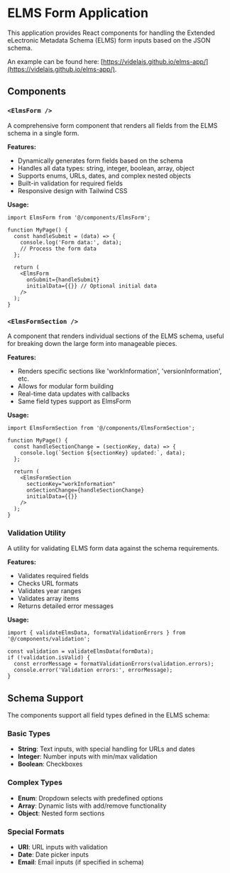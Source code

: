 # ELMS Form Application

This application provides React components for handling the Extended eLectronic Metadata Schema (ELMS) form inputs based on the JSON schema.

An example can be found here: [https://videlais.github.io/elms-app/](https://videlais.github.io/elms-app/).

## Components

### `<ElmsForm />`

A comprehensive form component that renders all fields from the ELMS schema in a single form.

**Features:**

- Dynamically generates form fields based on the schema
- Handles all data types: string, integer, boolean, array, object
- Supports enums, URLs, dates, and complex nested objects
- Built-in validation for required fields
- Responsive design with Tailwind CSS

**Usage:**

```tsx
import ElmsForm from '@/components/ElmsForm';

function MyPage() {
  const handleSubmit = (data) => {
    console.log('Form data:', data);
    // Process the form data
  };

  return (
    <ElmsForm 
      onSubmit={handleSubmit}
      initialData={{}} // Optional initial data
    />
  );
}
```

### `<ElmsFormSection />`

A component that renders individual sections of the ELMS schema, useful for breaking down the large form into manageable pieces.

**Features:**

- Renders specific sections like 'workInformation', 'versionInformation', etc.
- Allows for modular form building
- Real-time data updates with callbacks
- Same field types support as ElmsForm

**Usage:**

```tsx
import ElmsFormSection from '@/components/ElmsFormSection';

function MyPage() {
  const handleSectionChange = (sectionKey, data) => {
    console.log(`Section ${sectionKey} updated:`, data);
  };

  return (
    <ElmsFormSection
      sectionKey="workInformation"
      onSectionChange={handleSectionChange}
      initialData={{}}
    />
  );
}
```

### Validation Utility

A utility for validating ELMS form data against the schema requirements.

**Features:**

- Validates required fields
- Checks URL formats
- Validates year ranges
- Validates array items
- Returns detailed error messages

**Usage:**

```tsx
import { validateElmsData, formatValidationErrors } from '@/components/validation';

const validation = validateElmsData(formData);
if (!validation.isValid) {
  const errorMessage = formatValidationErrors(validation.errors);
  console.error('Validation errors:', errorMessage);
}
```

## Schema Support

The components support all field types defined in the ELMS schema:

### Basic Types

- **String**: Text inputs, with special handling for URLs and dates
- **Integer**: Number inputs with min/max validation
- **Boolean**: Checkboxes

### Complex Types

- **Enum**: Dropdown selects with predefined options
- **Array**: Dynamic lists with add/remove functionality
- **Object**: Nested form sections

### Special Formats

- **URI**: URL inputs with validation
- **Date**: Date picker inputs
- **Email**: Email inputs (if specified in schema)
